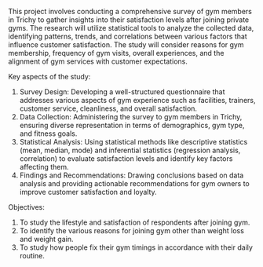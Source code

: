 This project involves conducting a comprehensive survey of gym members in Trichy to gather insights into their satisfaction levels after joining private gyms. The research will utilize statistical tools to analyze the collected data, identifying patterns, trends, and correlations between various factors that influence customer satisfaction. The study will consider reasons for gym membership, frequency of gym visits, overall experiences, and the alignment of gym services with customer expectations.

Key aspects of the study:
1. Survey Design: Developing a well-structured questionnaire that addresses various aspects of gym experience such as facilities, trainers, customer service, cleanliness, and overall satisfaction.
2. Data Collection: Administering the survey to gym members in Trichy, ensuring diverse representation in terms of demographics, gym type, and fitness goals.
3. Statistical Analysis: Using statistical methods like descriptive statistics (mean, median, mode) and inferential statistics (regression analysis, correlation) to evaluate satisfaction levels and identify key factors affecting them.
4. Findings and Recommendations: Drawing conclusions based on data analysis and providing actionable recommendations for gym owners to improve customer satisfaction and loyalty.

Objectives:
1. To study the lifestyle and satisfaction of respondents after joining gym.
2. To identify the various reasons for joining gym other than weight loss and weight gain.
3. To study how people fix their gym timings in accordance with their daily routine.
